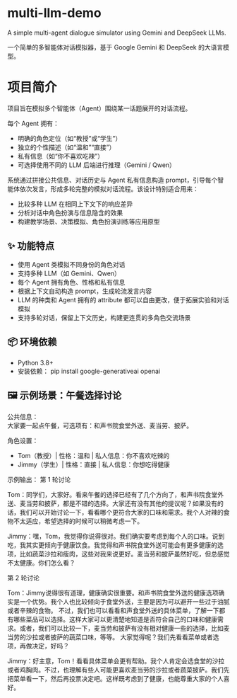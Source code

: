 # multi-llm-demo
A simple multi-agent dialogue simulator using Gemini and DeepSeek LLMs.

一个简单的多智能体对话模拟器，基于 Google Gemini 和 DeepSeek 的大语言模型。

# 项目简介
项目旨在模拟多个智能体（Agent）围绕某一话题展开的对话流程。

每个 Agent 拥有：
- 明确的角色定位（如“教授”或“学生”）
- 独立的个性描述（如“温和”“直接”）
- 私有信息（如“你不喜欢吃辣”）
- 可选择使用不同的 LLM 后端进行推理（Gemini / Qwen）

系统通过拼接公共信息、对话历史与 Agent 私有信息构造 prompt，引导每个智能体依次发言，形成多轮完整的模拟对话流程。该设计特别适合用来：
- 比较多种 LLM 在相同上下文下的响应差异
- 分析对话中角色扮演与信息隐含的效果
- 构建教学场景、决策模拟、角色扮演训练等应用原型

## ✨ 功能特点
- 使用 Agent 类模拟不同身份的角色对话  
- 支持多种 LLM（如 Gemini、Qwen）  
- 每个 Agent 拥有角色、性格和私有信息  
- 根据上下文自动构造 prompt，生成轮流发言内容  
- LLM 的种类和 Agent 拥有的 attribute 都可以自由更改，便于拓展实验和对话模拟  
- 支持多轮对话，保留上下文历史，构建更连贯的多角色交流场景  

## 📦 环境依赖
- Python 3.8+
- 安装依赖：
  pip install google-generativeai openai

## 🖼️ 示例场景：午餐选择讨论
公共信息：  
大家要一起点午餐，可选项有：和声书院食堂外送、麦当劳、披萨。

角色设置：
- Tom（教授）| 性格：温和 | 私人信息：你不喜欢吃辣的
- Jimmy（学生）| 性格：直接 | 私人信息：你想吃得健康

示例输出：
 第 1 轮讨论
 
Tom：同学们，大家好。看来午餐的选择已经有了几个方向了，和声书院食堂外送、麦当劳和披萨，都是不错的选择。大家还有没有其他的提议呢？如果没有的话，我们可以开始讨论一下，看看哪个更符合大家的口味和需求。我个人对辣的食物不太适应，希望选择的时候可以稍微考虑一下。

Jimmy：嘿，Tom，我觉得你说得很对。我们确实要考虑到每个人的口味。说到吃，我其实更倾向于健康饮食。我觉得和声书院食堂外送可能会有更多健康的选项，比如蔬菜沙拉和瘦肉，这些对我来说更好。麦当劳和披萨虽然好吃，但总感觉不太健康。你们怎么看？

 第 2 轮讨论
 
Tom：Jimmy说得很有道理，健康确实很重要。和声书院食堂外送的健康选项确实是一个优势。我个人也比较倾向于食堂外送，主要是因为可以避开一些过于油腻或者辛辣的食物。 
不过，我们也可以看看和声食堂外送的具体菜单，了解一下都有哪些菜品可以选择。这样大家可以更清楚地知道是否符合自己的口味和健康需求。或者，我们可以比较一下，麦当劳和披萨有没有相对健康一些的选择，比如麦当劳的沙拉或者披萨的蔬菜口味，等等。 
大家觉得呢？我们先看看菜单或者选项，再做决定，好吗？

Jimmy：好主意，Tom！看看具体菜单会更有帮助。我个人肯定会选食堂的沙拉或者鸡胸肉。不过，也理解有些人可能更喜欢麦当劳的沙拉或者蔬菜披萨。我们先把菜单看一下，然后再投票决定吧。这样既考虑到了健康，也能尊重大家的个人喜好。
